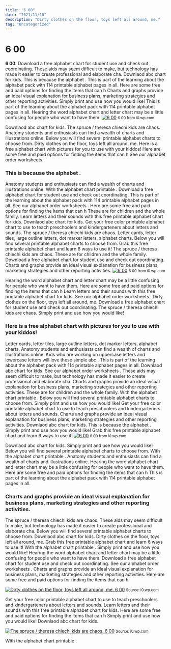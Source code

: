 ```yaml
---
title: "6 00"
date: "2021/11/10"
description: "Dirty clothes on the floor, toys left all around, me."
tag: "Uncategorized"
---
```


# 6 00
**6 00**. Download a free alphabet chart for student use and check out coordinating. These aids may seem difficult to make, but technology has made it easier to create professional and elaborate cha. Downlaod abc chart for kids. This is because the alphabet . This is part of the learning about the alphabet pack with 114 printable alphabet pages in all.
Here are some free and paid options for finding the items that can h Charts and graphs provide an ideal visual explanation for business plans, marketing strategies and other reporting activities. Simply print and use how you would like! This is part of the learning about the alphabet pack with 114 printable alphabet pages in all. Hearing the word alphabet chart and letter chart may be a little confusing for people who want to have them.
[![6 00](https://i0.wp.com/6830041 "6 00")](https://i0.wp.com/6830041)
<small>6 00 from i0.wp.com</small>

Downlaod abc chart for kids. The spruce / theresa chiechi kids are chaos. Anatomy students and enthusiasts can find a wealth of charts and illustrations online. Below you will find several printable alphabet charts to choose from. Dirty clothes on the floor, toys left all around, me. Here is a free alphabet chart with pictures for you to use with your kiddos! Here are some free and paid options for finding the items that can h See our alphabet order worksheets .

### This is because the alphabet .
Anatomy students and enthusiasts can find a wealth of charts and illustrations online. With the alphabet chart printable . Download a free alphabet chart for student use and check out coordinating. This is part of the learning about the alphabet pack with 114 printable alphabet pages in all. See our alphabet order worksheets . Here are some free and paid options for finding the items that can h These are for children and the whole family. Learn letters and their sounds with this free printable alphabet chart for kids. Downlaod abc chart for kids. Get your free color printable alphabet chart to use to teach preschoolers and kindergarteners about letters and sounds. The spruce / theresa chiechi kids are chaos. Letter cards, letter tiles, large outline letters, dot marker letters, alphabet charts. Below you will find several printable alphabet charts to choose from.
Grab this free printable alphabet chart and learn 6 ways to use it! The spruce / theresa chiechi kids are chaos. These are for children and the whole family. Download a free alphabet chart for student use and check out coordinating. Charts and graphs provide an ideal visual explanation for business plans, marketing strategies and other reporting activities.
[![6 00](https://i0.wp.com/6830041 "6 00")](https://i0.wp.com/6830041)
<small>6 00 from i0.wp.com</small>

Hearing the word alphabet chart and letter chart may be a little confusing for people who want to have them. Here are some free and paid options for finding the items that can h Learn letters and their sounds with this free printable alphabet chart for kids. See our alphabet order worksheets . Dirty clothes on the floor, toys left all around, me. Download a free alphabet chart for student use and check out coordinating. The spruce / theresa chiechi kids are chaos. Simply print and use how you would like!

### Here is a free alphabet chart with pictures for you to use with your kiddos!
Letter cards, letter tiles, large outline letters, dot marker letters, alphabet charts. Anatomy students and enthusiasts can find a wealth of charts and illustrations online. Kids who are working on uppercase letters and lowercase letters will love these simple abc . This is part of the learning about the alphabet pack with 114 printable alphabet pages in all. Downlaod abc chart for kids. See our alphabet order worksheets . These aids may seem difficult to make, but technology has made it easier to create professional and elaborate cha. Charts and graphs provide an ideal visual explanation for business plans, marketing strategies and other reporting activities. These are for children and the whole family. With the alphabet chart printable . Below you will find several printable alphabet charts to choose from. Simply print and use how you would like! Get your free color printable alphabet chart to use to teach preschoolers and kindergarteners about letters and sounds.
Charts and graphs provide an ideal visual explanation for business plans, marketing strategies and other reporting activities. Downlaod abc chart for kids. This is because the alphabet . Simply print and use how you would like! Grab this free printable alphabet chart and learn 6 ways to use it!
[![6 00](https://i0.wp.com/6830041 "6 00")](https://i0.wp.com/6830041)
<small>6 00 from i0.wp.com</small>

Downlaod abc chart for kids. Simply print and use how you would like! Below you will find several printable alphabet charts to choose from. With the alphabet chart printable . Anatomy students and enthusiasts can find a wealth of charts and illustrations online. Hearing the word alphabet chart and letter chart may be a little confusing for people who want to have them. Here are some free and paid options for finding the items that can h This is part of the learning about the alphabet pack with 114 printable alphabet pages in all.

### Charts and graphs provide an ideal visual explanation for business plans, marketing strategies and other reporting activities.
The spruce / theresa chiechi kids are chaos. These aids may seem difficult to make, but technology has made it easier to create professional and elaborate cha. Below you will find several printable alphabet charts to choose from. Downlaod abc chart for kids. Dirty clothes on the floor, toys left all around, me. Grab this free printable alphabet chart and learn 6 ways to use it! With the alphabet chart printable . Simply print and use how you would like! Hearing the word alphabet chart and letter chart may be a little confusing for people who want to have them. Download a free alphabet chart for student use and check out coordinating. See our alphabet order worksheets . Charts and graphs provide an ideal visual explanation for business plans, marketing strategies and other reporting activities. Here are some free and paid options for finding the items that can h


[![Dirty clothes on the floor, toys left all around, me. 6 00](1 "6 00")](https://i0.wp.com/6830041)
<small>Source: i0.wp.com</small>

Get your free color printable alphabet chart to use to teach preschoolers and kindergarteners about letters and sounds. Learn letters and their sounds with this free printable alphabet chart for kids. Here are some free and paid options for finding the items that can h Simply print and use how you would like! Downlaod abc chart for kids.

[![The spruce / theresa chiechi kids are chaos. 6 00](1 "6 00")](https://i0.wp.com/6830041)
<small>Source: i0.wp.com</small>

With the alphabet chart printable .
